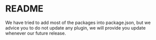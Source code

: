# README #

We have tried to add most of the packages into package.json,
 but we advice you to do not update any plugin,
 we will provide you update whenever our future release.



